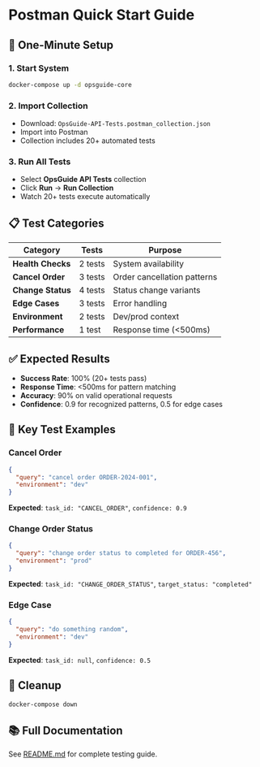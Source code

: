 # Postman Quick Start Guide

## 🚀 One-Minute Setup

### 1. Start System
```bash
docker-compose up -d opsguide-core
```

### 2. Import Collection
- Download: `OpsGuide-API-Tests.postman_collection.json`
- Import into Postman
- Collection includes 20+ automated tests

### 3. Run All Tests
- Select **OpsGuide API Tests** collection
- Click **Run** → **Run Collection**
- Watch 20+ tests execute automatically

## 📋 Test Categories

| Category | Tests | Purpose |
|----------|-------|---------|
| **Health Checks** | 2 tests | System availability |
| **Cancel Order** | 3 tests | Order cancellation patterns |
| **Change Status** | 4 tests | Status change variants |
| **Edge Cases** | 3 tests | Error handling |
| **Environment** | 2 tests | Dev/prod context |
| **Performance** | 1 test | Response time (<500ms) |

## ✅ Expected Results

- **Success Rate**: 100% (20+ tests pass)
- **Response Time**: <500ms for pattern matching
- **Accuracy**: 90% on valid operational requests
- **Confidence**: 0.9 for recognized patterns, 0.5 for edge cases

## 🔧 Key Test Examples

### Cancel Order
```json
{
  "query": "cancel order ORDER-2024-001",
  "environment": "dev"
}
```
**Expected**: `task_id: "CANCEL_ORDER"`, `confidence: 0.9`

### Change Order Status
```json
{
  "query": "change order status to completed for ORDER-456",
  "environment": "prod"
}
```
**Expected**: `task_id: "CHANGE_ORDER_STATUS"`, `target_status: "completed"`

### Edge Case
```json
{
  "query": "do something random",
  "environment": "dev"
}
```
**Expected**: `task_id: null`, `confidence: 0.5`

## 🛑 Cleanup
```bash
docker-compose down
```

## 📚 Full Documentation
See [README.md](./README.md#testing-with-postman) for complete testing guide.
